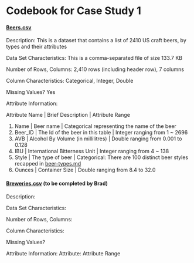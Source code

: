 # Codebook for Case Study 1

#### [Beers.csv](./Beers.csv) 

Description: This is a dataset that contains a list of 2410 US craft beers, by types and their attributes

Data Set Characteristics: This is a comma-separated file of size 133.7 KB 

Number of Rows, Columns: 2,410 rows (including header row), 7 columns

Column Characteristics: Categorical, Integer, Double  

Missing Values? Yes

Attribute Information:

Attribute Name | Brief Description | Attribute Range
1. Name | Beer name | Categorical representing the name of the beer 
2. Beer_ID | The Id of the beer in this table | Integer ranging from 1 ~ 2696 
3. AVB | Alcohol By Volume (in millilitres) | Double ranging from 0.001 to 0.128 
4. IBU | International Bitterness Unit | Integer ranging from 4 ~ 138 
5. Style | The type of beer | Categorical: There are 100 distinct beer styles recapped in [beer-types.md](./beer-types.md)
6. Ounces | Container Size | Double ranging from 8.4 to 32.0




#### [Breweries.csv](./Breweries.csv) (to be completed by Brad)

Description: 

Data Set Characteristics: 

Number of Rows, Columns: 

Column Characteristics: 

Missing Values? 

Attribute Information:
Attribute: Attribute Range 

